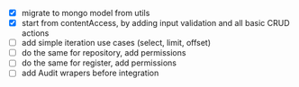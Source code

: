 - [x] migrate to mongo model from utils
- [x] start from contentAccess, by adding input validation and all basic CRUD actions
- [ ] add simple iteration use cases (select, limit, offset)
- [ ] do the same for repository, add permissions
- [ ] do the same for register, add permissions
- [ ] add Audit wrapers before integration